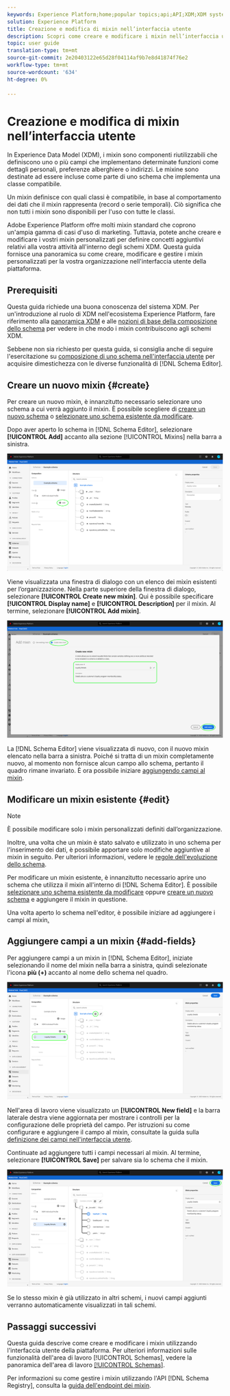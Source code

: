 ```yaml
---
keywords: Experience Platform;home;popular topics;api;API;XDM;XDM system;experience data model;data model;ui;workspace;mixin;mixins;
solution: Experience Platform
title: Creazione e modifica di mixin nell’interfaccia utente
description: Scopri come creare e modificare i mixin nell’interfaccia utente del Experience Platform .
topic: user guide
translation-type: tm+mt
source-git-commit: 2e20403122e65d28f04114af9b7e8d41874f76e2
workflow-type: tm+mt
source-wordcount: '634'
ht-degree: 0%

---
```



# Creazione e modifica di mixin nell’interfaccia utente

In Experience Data Model (XDM), i mixin sono componenti riutilizzabili che definiscono uno o più campi che implementano determinate funzioni come dettagli personali, preferenze alberghiere o indirizzi. Le mixine sono destinate ad essere incluse come parte di uno schema che implementa una classe compatibile.

Un mixin definisce con quali classi è compatibile, in base al comportamento dei dati che il mixin rappresenta (record o serie temporali). Ciò significa che non tutti i mixin sono disponibili per l&#39;uso con tutte le classi.

Adobe Experience Platform offre molti mixin standard che coprono un&#39;ampia gamma di casi d&#39;uso di marketing. Tuttavia, potete anche creare e modificare i vostri mixin personalizzati per definire concetti aggiuntivi relativi alla vostra attività all&#39;interno degli schemi XDM. Questa guida fornisce una panoramica su come creare, modificare e gestire i mixin personalizzati per la vostra organizzazione nell&#39;interfaccia utente della piattaforma.

## Prerequisiti

Questa guida richiede una buona conoscenza del sistema XDM. Per un&#39;introduzione al ruolo di XDM nell&#39;ecosistema  Experience Platform, fare riferimento alla [panoramica XDM](../../home.md) e alle [nozioni di base della composizione dello schema](../../schema/composition.md) per vedere in che modo i mixin contribuiscono agli schemi XDM.

Sebbene non sia richiesto per questa guida, si consiglia anche di seguire l&#39;esercitazione su [composizione di uno schema nell&#39;interfaccia utente](../../tutorials/create-schema-ui.md) per acquisire dimestichezza con le diverse funzionalità di [!DNL Schema Editor].

## Creare un nuovo mixin {#create}

Per creare un nuovo mixin, è innanzitutto necessario selezionare uno schema a cui verrà aggiunto il mixin. È possibile scegliere di [creare un nuovo schema](./schemas.md#create) o [selezionare uno schema esistente da modificare](./schemas.md#edit).

Dopo aver aperto lo schema in [!DNL Schema Editor], selezionare **[!UICONTROL Add]** accanto alla sezione [!UICONTROL Mixins] nella barra a sinistra.

![](../../images/ui/resources/mixins/add-mixin-button.png)

Viene visualizzata una finestra di dialogo con un elenco dei mixin esistenti per l’organizzazione. Nella parte superiore della finestra di dialogo, selezionare **[!UICONTROL Create new mixin]**. Qui è possibile specificare **[!UICONTROL Display name]** e **[!UICONTROL Description]** per il mixin. Al termine, selezionare **[!UICONTROL Add mixin]**.

![](../../images/ui/resources/mixins/create-mixin.png)

La [!DNL Schema Editor] viene visualizzata di nuovo, con il nuovo mixin elencato nella barra a sinistra. Poiché si tratta di un mixin completamente nuovo, al momento non fornisce alcun campo allo schema, pertanto il quadro rimane invariato. È ora possibile iniziare [aggiungendo campi al mixin](#add-fields).

## Modificare un mixin esistente {#edit}

>[!NOTE]
>
>È possibile modificare solo i mixin personalizzati definiti dall’organizzazione.
>
>Inoltre, una volta che un mixin è stato salvato e utilizzato in uno schema per l&#39;inserimento dei dati, è possibile apportare solo modifiche aggiuntive al mixin in seguito. Per ulteriori informazioni, vedere le [regole dell&#39;evoluzione dello schema](../../schema/composition.md#evolution).

Per modificare un mixin esistente, è innanzitutto necessario aprire uno schema che utilizza il mixin all&#39;interno di [!DNL Schema Editor]. È possibile [selezionare uno schema esistente da modificare](./schemas.md#edit) oppure [creare un nuovo schema](./schemas.md#create) e aggiungere il mixin in questione.

Una volta aperto lo schema nell&#39;editor, è possibile iniziare ad aggiungere i campi al mixin[.](#add-fields)

## Aggiungere campi a un mixin {#add-fields}

Per aggiungere campi a un mixin in [!DNL Schema Editor], iniziate selezionando il nome del mixin nella barra a sinistra, quindi selezionate l&#39;icona **più (+)** accanto al nome dello schema nel quadro.

![](../../images/ui/resources/mixins/add-field-button.png)

Nell&#39;area di lavoro viene visualizzato un **[!UICONTROL New field]** e la barra laterale destra viene aggiornata per mostrare i controlli per la configurazione delle proprietà del campo. Per istruzioni su come configurare e aggiungere il campo al mixin, consultate la guida sulla [definizione dei campi nell&#39;interfaccia utente](../fields/overview.md#define).

Continuate ad aggiungere tutti i campi necessari al mixin. Al termine, selezionare **[!UICONTROL Save]** per salvare sia lo schema che il mixin.

![](../../images/ui/resources/mixins/complete-mixin.png)

Se lo stesso mixin è già utilizzato in altri schemi, i nuovi campi aggiunti verranno automaticamente visualizzati in tali schemi.

## Passaggi successivi

Questa guida descrive come creare e modificare i mixin utilizzando l&#39;interfaccia utente della piattaforma. Per ulteriori informazioni sulle funzionalità dell&#39;area di lavoro [!UICONTROL Schemas], vedere la panoramica dell&#39;area di lavoro [[!UICONTROL Schemas]](../overview.md).

Per informazioni su come gestire i mixin utilizzando l&#39;API [!DNL Schema Registry], consulta la [guida dell&#39;endpoint dei mixin](../../api/mixins.md).